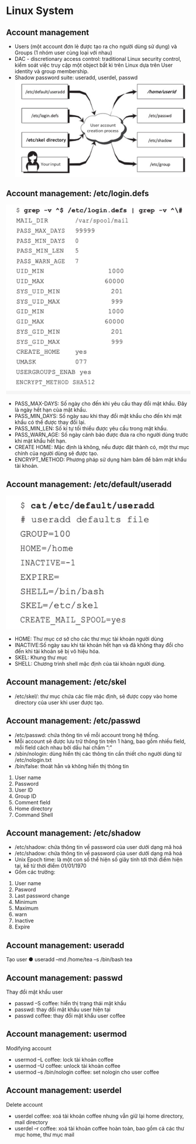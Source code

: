 # Linux System 
## Account management
* Users (một account đơn lẻ được tạo ra cho người dùng sử dụng) và Groups (1 nhóm user cùng loại với nhau)
* DAC - discretionary access control: traditional Linux security control, kiểm soát việc truy cập một object bất kì trên Linux dựa trên User identity và group membership.
* Shadow password suite: useradd, userdel, passwd      
![](../Linux/images/ScreenShot%201.jpg)     
## Account management: /etc/login.defs
![](../Linux/images/ScreenShot2.jpg)   
* PASS_MAX-DAYS: Số ngày cho đến khi yêu cầu thay đổi mật khẩu. Đây là ngày hết hạn của mật khẩu.
* PASS_MIN_DAYS: Số ngày sau khi thay đổi mật khẩu cho đến khi mật khẩu có thể được thay đổi lại.
* PASS_MIN_LEN: Số kí tự tối thiểu được yêu cầu trong mật khẩu.
* PASS_WARN_AGE: Số ngày cảnh bảo được đưa ra cho người dùng trước khi mật khẩu hết hạn.
* CREATE HOME: Mặc định là không, nếu được đặt thành có, một thư mục chính của người dùng sẽ được tạo.
* ENCRYPT_METHOD: Phương pháp sử dụng hàm băm để băm mật khẩu tài khoản.

## Account management: /etc/default/useradd
![](../Linux/images/ScreenShot3.jpg)     
* HOME: Thư mục cơ sở cho các thư mục tài khoản người dùng
* INACTIVE:Số ngày sau khi tài khoản hết hạn và đã không thay đổi cho đến khi tài khoản sẽ bị vô hiệu hóa.
* SKEL: Khung thư mục
* SHELL: Chương trình shell mặc định của tài khoản người dùng.
## Account management: /etc/skel
* /etc/skel/: thư mục chứa các file mặc định, sẽ được copy vào home directory của user khi user được tạo.
##  Account management: /etc/passwd
* /etc/passwd: chứa thông tin về mỗi account trong hệ thống.
* Mỗi account sẽ được lưu trữ thông tin trên 1 hàng, bao gồm nhiều field, mỗi field cách nhau bởi dấu hai chấm ”:”
* /sbin/nologin: dùng hiển thị các thông tin cần thiết cho người dùng từ /etc/nologin.txt
* /bin/false: thoát hẳn và không hiển thị thông tin

1. User name
1. Password
1. User ID
1. Group ID
1. Comment field
1. Home directory
1. Command Shell
## Account management: /etc/shadow
* /etc/shadow: chứa thông tin về password của user dưới dạng mã hoá
* /etc/shadow: chứa thông tin về password của user dưới dạng mã hoá
* Unix Epoch time: là một con số thể hiện số giây tính tới thời điểm hiện tại, kể từ thời điểm 01/01/1970
* Gồm các trường:
1. User name
1. Pasword
1. Last password change 
1. Minimum
1. Maximum
1. warn
1. Inactive
1. Expire
## Account management: useradd
Tạo user
● useradd –md /home/tea –s /bin/bash tea
##  Account management: passwd
Thay đổi mật khẩu user
* passwd –S coffee: hiển thị trạng thái mật khẩu
* passwd: thay đổi mật khẩu user hiện tại
* passwd coffee: thay đổi mật khẩu user coffee
##  Account management: usermod
Modifying account
* usermod –L coffee: lock tài khoản coffee
* usermod –U coffee: unlock tài khoản coffee
* usermod –s /bin/nologin coffee: set nologin cho user coffee
## Account management: userdel
Delete account
* userdel coffee: xoá tài khoản coffee nhưng vẫn giữ lại home directory, mail directory
* userdel –r coffee: xoá tài khoản coffee hoàn toàn, bao gồm cả các thư mục home, thư mục mail
